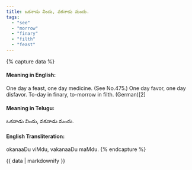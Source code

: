 ```yaml
---
title: ఒకనాడు విందు, వకనాడు మందు.
tags:
  - "see"
  - "morrow"
  - "finary"
  - "filth"
  - "feast"
---
```


{% capture data %}
#### Meaning in English:
One day a feast, one day medicine.
(See No.475.)
One day favor, one day disfavor.
To-day in finary, to-morrow in filth. (German)[2]

#### Meaning in Telugu:
ఒకనాడు విందు, వకనాడు మందు.

#### English Transliteration:
okanaaDu viMdu, vakanaaDu maMdu.
{% endcapture %}

<div class="notice">{{ data | markdownify }}</div>

